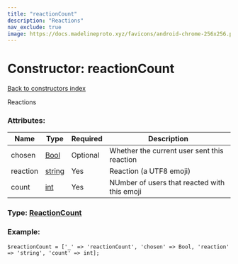 ```yaml
---
title: "reactionCount"
description: "Reactions"
nav_exclude: true
image: https://docs.madelineproto.xyz/favicons/android-chrome-256x256.png
---
```

# Constructor: reactionCount  
[Back to constructors index](/API_docs/constructors/index.html)



Reactions

### Attributes:

| Name     |    Type       | Required | Description |
|----------|---------------|----------|-------------|
|chosen|[Bool](/API_docs/types/Bool.html) | Optional|Whether the current user sent this reaction|
|reaction|[string](/API_docs/types/string.html) | Yes|Reaction (a UTF8 emoji)|
|count|[int](/API_docs/types/int.html) | Yes|NUmber of users that reacted with this emoji|



### Type: [ReactionCount](/API_docs/types/ReactionCount.html)


### Example:

```
$reactionCount = ['_' => 'reactionCount', 'chosen' => Bool, 'reaction' => 'string', 'count' => int];
```  
